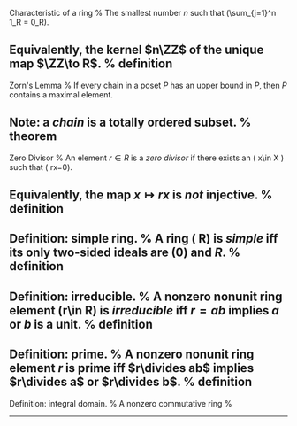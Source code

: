 Characteristic of a ring
%
The smallest number $n$ such that \(\sum_{j=1}^n 1_R = 0_R\).

Equivalently, the kernel $n\ZZ$ of the unique map $\ZZ\to R$.
%
definition
---

Zorn's Lemma
%
If every chain in a poset $P$ has an upper bound in $P$, then $P$ contains a maximal element.

Note: a *chain* is a totally ordered subset.
%
theorem
---

Zero Divisor
%
An element $r\in R$ is a *zero divisor* if there exists an \( x\in X \) such that \( rx=0\).

Equivalently, the map $x\mapsto rx$ is *not* injective.
%
definition
---

Definition: simple ring.
%
A ring \( R\) is *simple* iff its only two-sided ideals are $(0)$ and $R$.
%
definition
---

Definition: irreducible.
%
A nonzero nonunit ring element \(r\in R\) is *irreducible* iff $r=ab$ implies $a$ or $b$ is a unit.
%
definition
---


Definition: prime.
%
A nonzero nonunit ring element $r$ is prime iff $r\divides ab$ implies $r\divides a$ or $r\divides b$.
%
definition
---

Definition: integral domain.
%
A nonzero commutative ring
%

---

